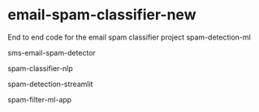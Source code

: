# email-spam-classifier-new
End to end code for the email spam classifier project
spam-detection-ml

sms-email-spam-detector

spam-classifier-nlp

spam-detection-streamlit

spam-filter-ml-app
